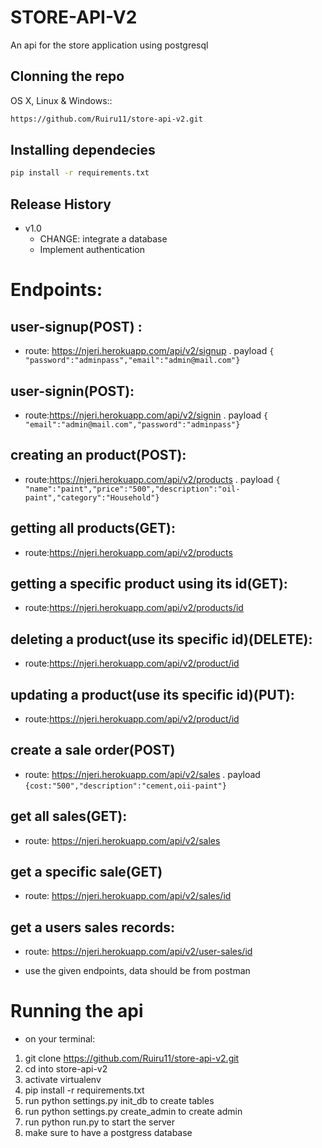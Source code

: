 # STORE-API-V2
An api for the store application using postgresql



## Clonning the repo

OS X, Linux & Windows::

```sh
https://github.com/Ruiru11/store-api-v2.git
```



## Installing dependecies 



```sh
pip install -r requirements.txt
```

## Release History

* v1.0
    * CHANGE: integrate a database
    * Implement authentication 



# Endpoints: 
## user-signup(POST) :
- route: https://njeri.herokuapp.com/api/v2/signup
. payload
 ```{ "password":"adminpass","email":"admin@mail.com"}```
 ## user-signin(POST):
- route:https://njeri.herokuapp.com/api/v2/signin
. payload
 ```{ "email":"admin@mail.com","password":"adminpass"}```
 ## creating an product(POST):
- route:https://njeri.herokuapp.com/api/v2/products
. payload
 ```{ "name":"paint","price":"500","description":"oil-paint","category":"Household"}```

 ## getting all products(GET):
- route:https://njeri.herokuapp.com/api/v2/products
 ## getting a specific product using its id(GET):
- route:https://njeri.herokuapp.com/api/v2/products/id
 ## deleting a product(use its specific id)(DELETE):
- route:https://njeri.herokuapp.com/api/v2/product/id
 ## updating a product(use its specific id)(PUT):
- route:https://njeri.herokuapp.com/api/v2/product/id
## create a sale order(POST)
- route: https://njeri.herokuapp.com/api/v2/sales
. payload
 ```{cost:"500","description":"cement,oii-paint"}```
## get all sales(GET): 
- route: https://njeri.herokuapp.com/api/v2/sales
## get a specific sale(GET)
- route: https://njeri.herokuapp.com/api/v2/sales/id
## get a users sales records:
- route: https://njeri.herokuapp.com/api/v2/user-sales/id

* use the given endpoints, data should be from postman  



# Running the api
- on your terminal:
 
 1. git clone https://github.com/Ruiru11/store-api-v2.git
 2. cd into store-api-v2
 3. activate virtualenv
 4. pip install -r requirements.txt
 5. run python settings.py init_db to create tables
 6. run python settings.py create_admin to create admin  
 4. run python run.py to start the server
 5. make sure to have a postgress database 


